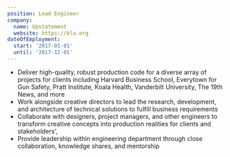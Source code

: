 ```yaml
---
position: Lead Engineer
company:
  name: Upstatement
  website: https://bla.org
dateOfEmployment:
  start: '2017-01-01'
  until: '2017-12-01'
---
```


- Deliver high-quality, robust production code for a diverse array of projects for clients including Harvard Business School, Everytown for Gun Safety, Pratt Institute, Koala Health, Vanderbilt University, The 19th News, and more
- Work alongside creative directors to lead the research, development, and architecture of technical solutions to fulfill business requirements
- Collaborate with designers, project managers, and other engineers to transform creative concepts into production realities for clients and stakeholders',
- Provide leadership within engineering department through close collaboration, knowledge shares, and mentorship
